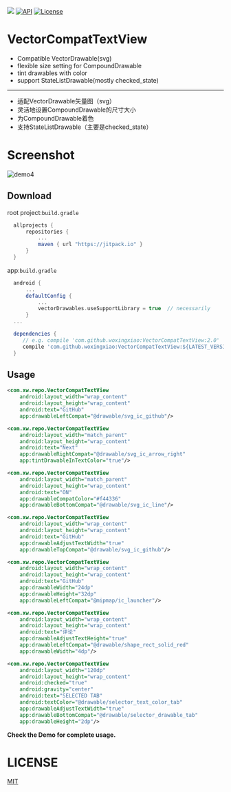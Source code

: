 [![](https://jitpack.io/v/woxingxiao/VectorCompatTextView.svg)](https://jitpack.io/#woxingxiao/VectorCompatTextView)
[![API](https://img.shields.io/badge/API-9%2B-blue.svg?style=flat)](https://android-arsenal.com/api?level=9)
[![License](http://img.shields.io/badge/license-MIT-green.svg?style=flat)]()
# VectorCompatTextView
- Compatible VectorDrawable(svg)
- flexible size setting for CompoundDrawable
- tint drawables with color
- support StateListDrawable(mostly checked_state)

---
- 适配VectorDrawable矢量图（svg）
- 灵活地设置CompoundDrawable的尺寸大小
- 为CompoundDrawable着色
- 支持StateListDrawable（主要是checked_state）

# Screenshot
![demo4](https://github.com/woxingxiao/VectorCompatTextView/blob/master/screenshot/demo4.jpg)
## Download
root project:`build.gradle`
```groovy
  allprojects {
      repositories {
          ...
          maven { url "https://jitpack.io" }
      }
  }
```
app:`build.gradle`
```groovy
  android {
      ...
      defaultConfig {
          ...
          vectorDrawables.useSupportLibrary = true  // necessarily
      }
  ...

  dependencies {
     // e.g. compile 'com.github.woxingxiao:VectorCompatTextView:2.0'
     compile 'com.github.woxingxiao:VectorCompatTextView:${LATEST_VERSION}'
  }
```
## Usage
```xml
<com.xw.repo.VectorCompatTextView
    android:layout_width="wrap_content"
    android:layout_height="wrap_content"
    android:text="GitHub"
    app:drawableLeftCompat="@drawable/svg_ic_github"/>

<com.xw.repo.VectorCompatTextView
    android:layout_width="match_parent"
    android:layout_height="wrap_content"
    android:text="Next"
    app:drawableRightCompat="@drawable/svg_ic_arrow_right"
    app:tintDrawableInTextColor="true"/>

<com.xw.repo.VectorCompatTextView
    android:layout_width="match_parent"
    android:layout_height="wrap_content"
    android:text="ON"
    app:drawableCompatColor="#f44336"
    app:drawableBottomCompat="@drawable/svg_ic_line"/>

<com.xw.repo.VectorCompatTextView
    android:layout_width="wrap_content"
    android:layout_height="wrap_content"
    android:text="GitHub"
    app:drawableAdjustTextWidth="true"
    app:drawableTopCompat="@drawable/svg_ic_github"/>

<com.xw.repo.VectorCompatTextView
    android:layout_width="wrap_content"
    android:layout_height="wrap_content"
    android:text="GitHub"
    app:drawableWidth="24dp"
    app:drawableHeight="32dp"
    app:drawableLeftCompat="@mipmap/ic_launcher"/>

<com.xw.repo.VectorCompatTextView
    android:layout_width="wrap_content"
    android:layout_height="wrap_content"
    android:text="评论"
    app:drawableAdjustTextHeight="true"
    app:drawableLeftCompat="@drawable/shape_rect_solid_red"
    app:drawableWidth="4dp"/>

<com.xw.repo.VectorCompatTextView
    android:layout_width="120dp"
    android:layout_height="wrap_content"
    android:checked="true"
    android:gravity="center"
    android:text="SELECTED TAB"
    android:textColor="@drawable/selector_text_color_tab"
    app:drawableAdjustTextWidth="true"
    app:drawableBottomCompat="@drawable/selector_drawable_tab"
    app:drawableHeight="2dp"/>
```
**Check the Demo for complete usage.**

# LICENSE
[MIT](https://github.com/woxingxiao/VectorCompatTextView/blob/master/LICENSE)
